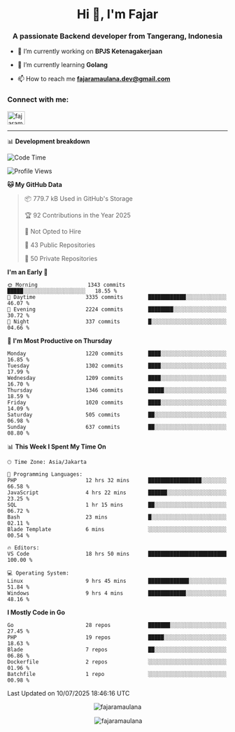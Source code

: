 <h1 align="center">Hi 👋, I'm Fajar</h1>
<h3 align="center">A passionate Backend developer from Tangerang, Indonesia</h3>

<!-- <p align="left"> <img src="https://komarev.com/ghpvc/?username=fajaramaulana&label=Profile%20views&color=0e75b6&style=flat" alt="fajaramaulana" /> </p> -->

- 🔭 I’m currently working on **BPJS Ketenagakerjaan**

- 🌱 I’m currently learning **Golang**

- 📫 How to reach me **fajaramaulana.dev@gmail.com**

<h3 align="left">Connect with me:</h3>
<p align="left">
<a href="https://linkedin.com/in/fajar-agus-maulana-73533a180/" target="blank"><img align="center" src="https://raw.githubusercontent.com/rahuldkjain/github-profile-readme-generator/master/src/images/icons/Social/linked-in-alt.svg" alt="fajaramaulana" height="30" width="40" /></a>
</p>

-------

📊 **Development breakdown**
<!--START_SECTION:waka-->
![Code Time](http://img.shields.io/badge/Code%20Time-3%2C152%20hrs%202%20mins-blue)

![Profile Views](http://img.shields.io/badge/Profile%20Views-0-blue)

**🐱 My GitHub Data** 

> 📦 779.7 kB Used in GitHub's Storage 
 > 
> 🏆 92 Contributions in the Year 2025
 > 
> 🚫 Not Opted to Hire
 > 
> 📜 43 Public Repositories 
 > 
> 🔑 50 Private Repositories 
 > 
**I'm an Early 🐤** 

```text
🌞 Morning                1343 commits        █████░░░░░░░░░░░░░░░░░░░░   18.55 % 
🌆 Daytime                3335 commits        ████████████░░░░░░░░░░░░░   46.07 % 
🌃 Evening                2224 commits        ████████░░░░░░░░░░░░░░░░░   30.72 % 
🌙 Night                  337 commits         █░░░░░░░░░░░░░░░░░░░░░░░░   04.66 % 
```
📅 **I'm Most Productive on Thursday** 

```text
Monday                   1220 commits        ████░░░░░░░░░░░░░░░░░░░░░   16.85 % 
Tuesday                  1302 commits        ████░░░░░░░░░░░░░░░░░░░░░   17.99 % 
Wednesday                1209 commits        ████░░░░░░░░░░░░░░░░░░░░░   16.70 % 
Thursday                 1346 commits        █████░░░░░░░░░░░░░░░░░░░░   18.59 % 
Friday                   1020 commits        ████░░░░░░░░░░░░░░░░░░░░░   14.09 % 
Saturday                 505 commits         ██░░░░░░░░░░░░░░░░░░░░░░░   06.98 % 
Sunday                   637 commits         ██░░░░░░░░░░░░░░░░░░░░░░░   08.80 % 
```


📊 **This Week I Spent My Time On** 

```text
🕑︎ Time Zone: Asia/Jakarta

💬 Programming Languages: 
PHP                      12 hrs 32 mins      █████████████████░░░░░░░░   66.58 % 
JavaScript               4 hrs 22 mins       ██████░░░░░░░░░░░░░░░░░░░   23.25 % 
SQL                      1 hr 15 mins        ██░░░░░░░░░░░░░░░░░░░░░░░   06.72 % 
Bash                     23 mins             █░░░░░░░░░░░░░░░░░░░░░░░░   02.11 % 
Blade Template           6 mins              ░░░░░░░░░░░░░░░░░░░░░░░░░   00.54 % 

🔥 Editors: 
VS Code                  18 hrs 50 mins      █████████████████████████   100.00 % 

💻 Operating System: 
Linux                    9 hrs 45 mins       █████████████░░░░░░░░░░░░   51.84 % 
Windows                  9 hrs 4 mins        ████████████░░░░░░░░░░░░░   48.16 % 
```

**I Mostly Code in Go** 

```text
Go                       28 repos            ███████░░░░░░░░░░░░░░░░░░   27.45 % 
PHP                      19 repos            █████░░░░░░░░░░░░░░░░░░░░   18.63 % 
Blade                    7 repos             ██░░░░░░░░░░░░░░░░░░░░░░░   06.86 % 
Dockerfile               2 repos             ░░░░░░░░░░░░░░░░░░░░░░░░░   01.96 % 
Batchfile                1 repo              ░░░░░░░░░░░░░░░░░░░░░░░░░   00.98 % 
```




 Last Updated on 10/07/2025 18:46:16 UTC
<!--END_SECTION:waka-->
<p align="center"><img align="center" src="https://github-readme-stats.vercel.app/api/top-langs?username=fajaramaulana&show_icons=true&locale=en&layout=compact" alt="fajaramaulana" /></p>

<p align="center">&nbsp;<img align="center" src="https://github-readme-stats.vercel.app/api?username=fajaramaulana&show_icons=true&locale=en" alt="fajaramaulana" /></p>
